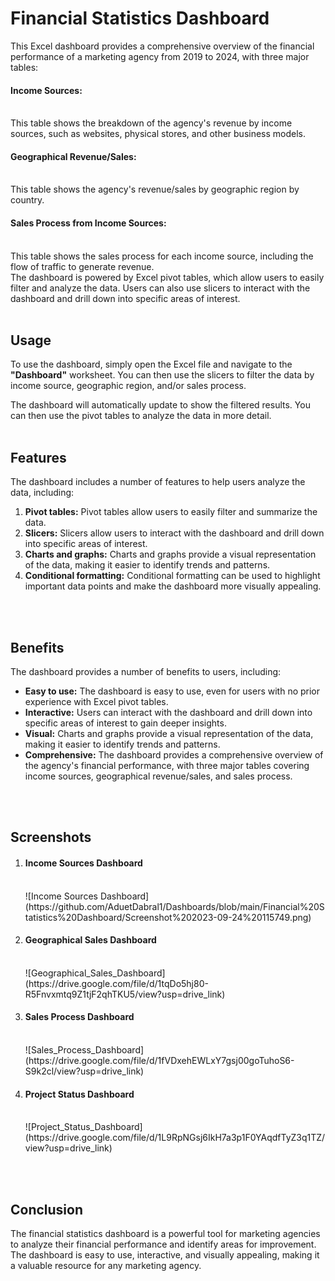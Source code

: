 
<h1>Financial Statistics Dashboard</h1>
This Excel dashboard provides a comprehensive overview of the financial performance of a marketing agency from 2019 to 2024, with three major tables:
<h4>Income Sources:</h4> 
<br>This table shows the breakdown of the agency's revenue by income sources, such as websites, physical stores, and other business models.
<h4>Geographical Revenue/Sales:</h4> 
<br>This table shows the agency's revenue/sales by geographic region by country.
<h4>Sales Process from Income Sources:</h4> 
<br>This table shows the sales process for each income source, including the flow of traffic to generate revenue.
<br>
The dashboard is powered by Excel pivot tables, which allow users to easily filter and analyze the data. Users can also use slicers to interact with the dashboard and drill down into specific areas of interest.
<br><br>
<h2>Usage</h2>
To use the dashboard, simply open the Excel file and navigate to the <b>"Dashboard"</b> worksheet. You can then use the slicers to filter the data by income source, geographic region, and/or sales process.

The dashboard will automatically update to show the filtered results. You can then use the pivot tables to analyze the data in more detail.
<br><br>
<h2>Features</h2>
The dashboard includes a number of features to help users analyze the data, including:
<ol>
<li><b>Pivot tables:</b> Pivot tables allow users to easily filter and summarize the data.</li>
<li><b>Slicers:</b> Slicers allow users to interact with the dashboard and drill down into specific areas of interest.</li>
<li><b>Charts and graphs:</b> Charts and graphs provide a visual representation of the data, making it easier to identify trends and patterns.</li>
<li><b>Conditional formatting:</b> Conditional formatting can be used to highlight important data points and make the dashboard more visually appealing.</li>
</ol>
  <br><br>

<h2>Benefits</h2>
The dashboard provides a number of benefits to users, including:
<ul>
<li><b>Easy to use:</b> The dashboard is easy to use, even for users with no prior experience with Excel pivot tables.</li>
<li><b>Interactive:</b> Users can interact with the dashboard and drill down into specific areas of interest to gain deeper insights.</li>
<li><b>Visual:</b> Charts and graphs provide a visual representation of the data, making it easier to identify trends and patterns.</li>
<li><b>Comprehensive:</b> The dashboard provides a comprehensive overview of the agency's financial performance, with three major tables covering income sources, geographical revenue/sales, and sales process.</li>
</ul>
<br><br>
<h2>Screenshots</h2>
<ol>
  <li><h4>Income Sources Dashboard</h4><br>
    ![Income Sources Dashboard](https://github.com/AduetDabral1/Dashboards/blob/main/Financial%20Statistics%20Dashboard/Screenshot%202023-09-24%20115749.png)
  </li>

   <li><h4>Geographical Sales Dashboard</h4><br>
     ![Geographical_Sales_Dashboard](https://drive.google.com/file/d/1tqDo5hj80-R5Fnvxmtq9Z1tjF2qhTKU5/view?usp=drive_link)
  </li>
      
   <li><h4>Sales Process Dashboard</h4><br>
      ![Sales_Process_Dashboard](https://drive.google.com/file/d/1fVDxehEWLxY7gsj00goTuhoS6-S9k2cl/view?usp=drive_link)
  </li>

   <li><h4>Project Status Dashboard</h4><br>
     ![Project_Status_Dashboard](https://drive.google.com/file/d/1L9RpNGsj6IkH7a3p1F0YAqdfTyZ3q1TZ/view?usp=drive_link)
  </li>
</ol>
<br><br>
<h2>Conclusion</h2>
The financial statistics dashboard is a powerful tool for marketing agencies to analyze their financial performance and identify areas for improvement. The dashboard is easy to use, interactive, and visually appealing, making it a valuable resource for any marketing agency.
